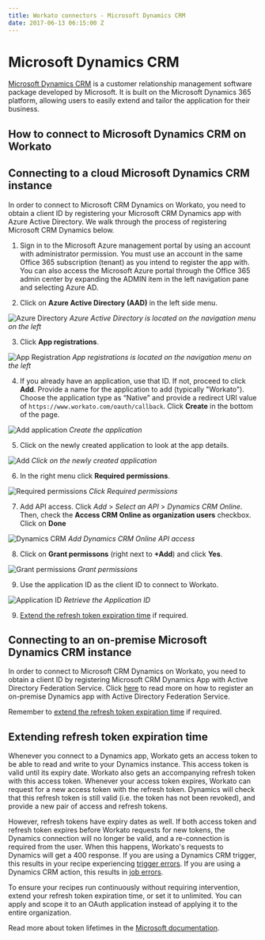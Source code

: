 ```yaml
---
title: Workato connectors - Microsoft Dynamics CRM
date: 2017-06-13 06:15:00 Z
---
```


# Microsoft Dynamics CRM
[Microsoft Dynamics CRM](https://dynamics.microsoft.com/en-us/) is a customer relationship management software package developed by Microsoft. It is built on the Microsoft Dynamics 365 platform, allowing users to easily extend and tailor the application for their business.

## How to connect to Microsoft Dynamics CRM on Workato

## Connecting to a cloud Microsoft Dynamics CRM instance
In order to connect to Microsoft CRM Dynamics on Workato, you need to obtain a client ID by registering your Microsoft CRM Dynamics app with Azure Active Directory. We walk through the process of registering Microsoft CRM Dynamics below.

1. Sign in to the Microsoft Azure management portal by using an account with administrator permission. You must use an account in the same Office 365 subscription (tenant) as you intend to register the app with. You can also access the Microsoft Azure portal through the Office 365 admin center by expanding the ADMIN item in the left navigation pane and selecting Azure AD.

2. Click on **Azure Active Directory (AAD)** in the left side menu.

![Azure Directory](/assets/images/connectors/microsoft-dynamics-CRM/azure-directory.png)
*Azure Active Directory is located on the navigation menu on the left*

3. Click **App registrations**.

![App Registration](/assets/images/connectors/microsoft-dynamics-CRM/app-registrations.png)
*App registrations is located on the navigation menu on the left*

4. If you already have an application, use that ID. If not, proceed to click **Add**. Provide a name for the application to add (typically "Workato"). Choose the application type as “Native” and provide a redirect URI value of `https://www.workato.com/oauth/callback`. Click **Create** in the bottom of the page.

![Add application](/assets/images/connectors/microsoft-dynamics-CRM/add.gif)
*Create the application*

5. Click on the newly created application to look at the app details.

![Add](/assets/images/connectors/microsoft-dynamics-CRM/click-on-app.png)
*Click on the newly created application*

6. In the right menu click **Required permissions**.

![Required permissions](/assets/images/connectors/microsoft-dynamics-CRM/permission.png)
*Click Required permissions*

7. Add API access. Click *Add* > *Select an API* > *Dynamics CRM Online*. Then, check the **Access CRM Online as organization users** checkbox. Click on **Done**

![Dynamics CRM](/assets/images/connectors/microsoft-dynamics-CRM/dynamics.gif)
*Add Dynamics CRM Online API access*

8. Click on **Grant permissons** (right next to **+Add**) and click **Yes**.

![Grant permissions](/assets/images/connectors/microsoft-dynamics-CRM/grant-permissions.png)
*Grant permissions*

9. Use the application ID as the client ID to connect to Workato.

![Application ID](/assets/images/connectors/microsoft-dynamics-CRM/application.png)
*Retrieve the Application ID*

9. [Extend the refresh token expiration time](#extending-refresh-token-expiration-time) if required.

## Connecting to an on-premise Microsoft Dynamics CRM instance
In order to connect to Microsoft CRM Dynamics on Workato, you need to obtain a client ID by registering Microsoft CRM Dynamics App with Active Directory Federation Service. Click [here](https://technet.microsoft.com/itpro/powershell/windows/adfs/add-adfsclient) to read more on how to register an on-premise Dynamics app with Active Directory Federation Service.

Remember to [extend the refresh token expiration time](#extending-refresh-token-expiration-time) if required.

## Extending refresh token expiration time
Whenever you connect to a Dynamics app, Workato gets an access token to be able to read and write to your Dynamics instance. This access token is valid until its expiry date. Workato also gets an accompanying refresh token with this access token. Whenever your access token expires, Workato can request for a new access token with the refresh token. Dynamics will check that this refresh token is still valid (i.e. the token has not been revoked), and provide a new pair of access and refresh tokens.

However, refresh tokens have expiry dates as well. If both access token and refresh token expires before Workato requests for new tokens, the Dynamics connection will no longer be valid, and a re-connection is required from the user. When this happens, Workato's requests to Dynamics will get a 400 response. If you are using a Dynamics CRM trigger, this results in your recipe experiencing [trigger errors](/recipes/error-notifications.md#trigger-errors). If you are using a Dynamics CRM action, this results in [job errors](/recipes/error-notifications.md#action-errors).

To ensure your recipes run continuously without requiring intervention, extend your refresh token expiration time, or set it to unlimited. You can apply and scope it to an OAuth application instead of applying it to the entire organization.

Read more about token lifetimes in the [Microsoft documentation](https://docs.microsoft.com/en-us/azure/active-directory/active-directory-configurable-token-lifetimes).
